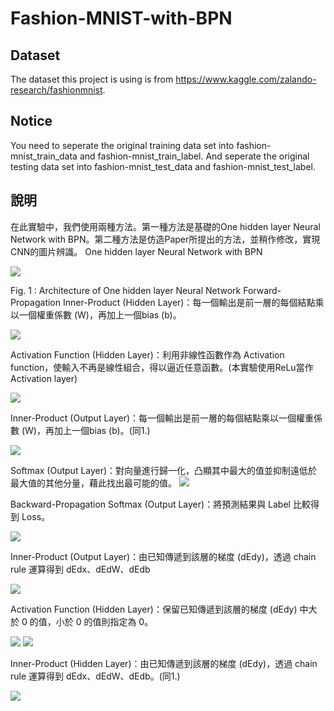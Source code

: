 # Fashion-MNIST-with-BPN

## Dataset 
The dataset this project is using is from https://www.kaggle.com/zalando-research/fashionmnist.

## Notice
You need to seperate the original training data set into fashion-mnist_train_data and fashion-mnist_train_label.
And seperate the original testing data set into fashion-mnist_test_data and fashion-mnist_test_label.

## 說明
在此實驗中，我們使用兩種方法。第一種方法是基礎的One hidden layer Neural Network with BPN。第二種方法是仿造Paper所提出的方法，並稍作修改，實現CNN的圖片辨識。
One hidden layer Neural Network with BPN

![](https://i.imgur.com/bbCJO3t.png)

Fig. 1 : Architecture of One hidden layer Neural Network
Forward-Propagation
Inner-Product (Hidden Layer)：每一個輸出是前一層的每個結點乘以一個權重係數 (W)，再加上一個bias (b)。

![](https://i.imgur.com/BjAKDTG.png)

Activation Function (Hidden Layer)：利用非線性函數作為 Activation function，使輸入不再是線性組合，得以逼近任意函數。(本實驗使用ReLu當作Activation layer)

![](https://i.imgur.com/E4EAmDw.png)

Inner-Product (Output Layer)：每一個輸出是前一層的每個結點乘以一個權重係數 (W)，再加上一個bias (b)。(同1.)

![](https://i.imgur.com/omWaqHU.png)

Softmax (Output Layer)：對向量進行歸一化，凸顯其中最大的值並抑制遠低於最大值的其他分量，藉此找出最可能的值。
![](https://i.imgur.com/gnvPIes.png)

Backward-Propagation
Softmax (Output Layer)：將預測結果與 Label 比較得到 Loss。

![](https://i.imgur.com/CNT3zSx.png)

Inner-Product (Output Layer)：由已知傳遞到該層的梯度 (dEdy)，透過 chain rule 運算得到 dEdx、dEdW、dEdb

![](https://i.imgur.com/pitXLEB.png)

Activation Function (Hidden Layer)：保留已知傳遞到該層的梯度 (dEdy) 中大於 0 的值，小於 0 的值則指定為 0。

![](https://i.imgur.com/jazF90C.png)
![](https://i.imgur.com/FrLM7Zw.png)

Inner-Product (Hidden Layer)：由已知傳遞到該層的梯度 (dEdy)，透過 chain rule 運算得到 dEdx、dEdW、dEdb。(同1.)

![](https://i.imgur.com/JbuKoki.png)



